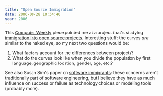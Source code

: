 ```yaml
---
title: "Open Source Immigration"
date: 2006-09-28 10:34:40
year: 2006
---
```

This <a href="http://www.computerweekly.com/Articles/2006/09/26/218713/Academics+study+open+source+collaboration+process.htm">Computer Weekly</a> piece pointed me at a project that's studying <a href="http://macbeth.cs.ucdavis.edu/hazard/">immigration into open source projects</a>.  Interesting stuff: the curves <em>are</em> similar to the naked eye, so my next two questions would be:
<ol>
  <li>What factors account for the differences between projects?</li>
  <li>What do the curves look like when you divide the population by first language, geographic location, gender, age, etc.?</li>
</ol>
See also Susan Sim's paper on <a href="http://www.ics.uci.edu/~ses/papers/ramp.pdf">software immigrants</a>: these concerns aren't traditionally part of software engineering, but I believe they have as much influence on success or failure as technology choices or modeling tools (probably more).
